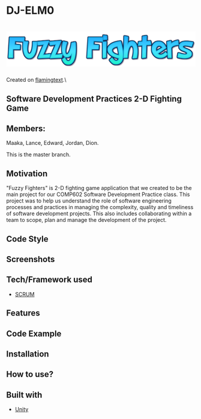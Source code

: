 # DJ-ELM0

# ![DJ-ELM0](media/2D_logo.png)
Created on [flamingtext](https://flamingtext.com).\

## Software Development Practices 2-D Fighting Game

## Members: 
Maaka, Lance, Edward, Jordan, Dion.   

This is the master branch.

## Motivation

"Fuzzy Fighters" is 2-D fighting game application that we created to be the main project for our COMP602 Software Development Practice class. 
This project was to help us understand the role of software engineering processes and practices in managing the complexity, quality and timeliness of software development projects.
This also includes collaborating within a team to scope, plan and manage the development of the project.

## Code Style


## Screenshots


## Tech/Framework used

- [SCRUM](https://www.scrum.org/resources/what-is-scrum#:~:text=Scrum%20is%20a%20framework%20within,team%20collaboration%20on%20complex%20products.)

## Features


## Code Example


## Installation


## How to use?


## Built with

- [Unity](https://unity.com/)
